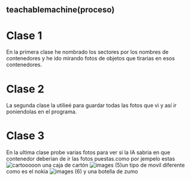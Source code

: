 ## teachablemachine(proceso)
# Clase 1
En la primera clase he nombrado los sectores por los nombres de contenedores y he ido mirando fotos de objetos que tirarias en esos contenedores.
# Clase 2
La segunda clase la utilieé para guardar todas las fotos que vi y así ir poniendolas en el programa.
# Clase 3
En la ultima clase probe varias fotos para ver si la IA sabria en que contenedor deberian de ir las fotos puestas.como por jempelo estas
![cartooooon](https://user-images.githubusercontent.com/122264819/214005690-9f19ea1a-f208-45f2-8702-fb4f175bcacd.jpeg) una caja de cartón
![images (5)](https://user-images.githubusercontent.com/122264819/214006128-5746e798-a602-4724-8579-192507e12200.jpeg)un tipo de movil diferente como es el nokia
![images (6)](https://user-images.githubusercontent.com/122264819/214006399-24246942-240f-43cc-acd2-18b9aca15fb4.jpeg) y una botella de zumo
